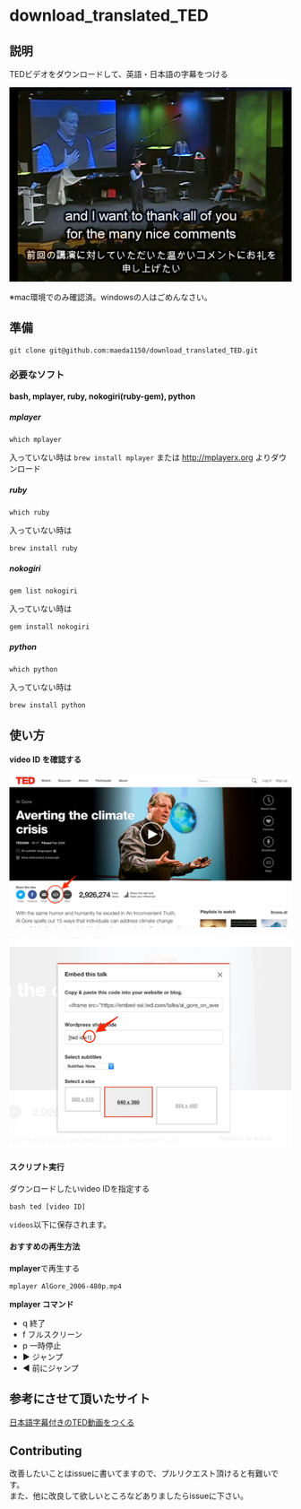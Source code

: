 # download_translated_TED

## 説明

TEDビデオをダウンロードして、英語・日本語の字幕をつける

![](https://raw.githubusercontent.com/maeda1150/download_translated_TED/master/images/screen_shot.png)

※mac環境でのみ確認済。windowsの人はごめんなさい。

## 準備

```
git clone git@github.com:maeda1150/download_translated_TED.git
```


### 必要なソフト

#### bash, mplayer, ruby, nokogiri(ruby-gem), python


##### mplayer
```
which mplayer
```
入っていない時は `brew install mplayer` または http://mplayerx.org よりダウンロード

##### ruby
```
which ruby
```
入っていない時は
```
brew install ruby
```

##### nokogiri
```
gem list nokogiri
```
入っていない時は
```
gem install nokogiri
```

##### python
```
which python
```
入っていない時は
```
brew install python
```

## 使い方

#### video ID を確認する

![](https://raw.githubusercontent.com/maeda1150/download_translated_TED/master/images/ted.jpg)

![](https://raw.githubusercontent.com/maeda1150/download_translated_TED/master/images/get_id.jpg)


#### スクリプト実行
ダウンロードしたいvideo IDを指定する
```
bash ted [video ID]
```

`videos`以下に保存されます。

#### おすすめの再生方法
**mplayer**で再生する
```
mplayer AlGore_2006-480p.mp4
```

**mplayer コマンド**

- q 終了
- f フルスクリーン
- p 一時停止
- ▶ ジャンプ
- ◀ 前にジャンプ

## 参考にさせて頂いたサイト

[日本語字幕付きのTED動画をつくる](http://avaveo.blogspot.jp/2010/06/ted.html)

## Contributing

改善したいことはissueに書いてますので、プルリクエスト頂けると有難いです。  
また、他に改良して欲しいところなどありましたらissueに下さい。
